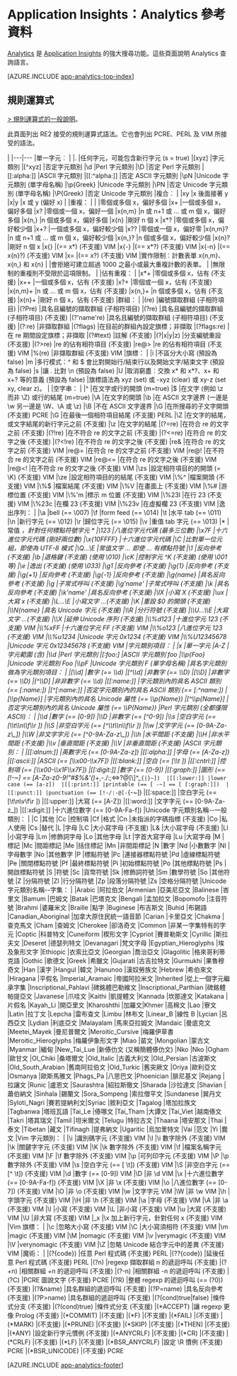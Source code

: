 <properties 
	pageTitle="Application Insights 的 Analytics 參考資料" 
	description="Analytics 的規則運算式，強大的 Application Insights 搜尋工具。" 
	services="application-insights" 
    documentationCenter=""
	authors="alancameronwills" 
	manager="douge"/>

<tags 
	ms.service="application-insights" 
	ms.workload="tbd" 
	ms.tgt_pltfrm="ibiza" 
	ms.devlang="na" 
	ms.topic="article" 
	ms.date="03/21/2016" 
	ms.author="awills"/>

# Application Insights：Analytics 參考資料

[Analytics](app-analytics.md) 是 [Application Insights](app-insights-overview.md) 的強大搜尋功能。這些頁面說明 Analytics 查詢語言。


[AZURE.INCLUDE [app-analytics-top-index](../../includes/app-analytics-top-index.md)]

## 規則運算式



[> 規則運算式的一般說明](https://github.com/google/re2/wiki/Syntax)。

此頁面列出 RE2 接受的規則運算式語法。它也會列出 PCRE、PERL 及 VIM 所接受的語法。

|
|---|---
|單一字元︰ | 
|. |任何字元，可能包含新行字元 (s = true) 
|[xyz] |字元類別 
|[^xyz] |否定字元類別 
|\\d |Perl 字元類別 
|\\D |否定 Perl 字元類別 
|[[:alpha:]] |ASCII 字元類別 
|[[:^alpha:]] |否定 ASCII 字元類別 
|\\pN |Unicode 字元類別 (單字母名稱) 
|\\p{Greek} |Unicode 字元類別 
|\\PN |否定 Unicode 字元類別 (單字母名稱) 
|\\P{Greek} |否定 Unicode 字元類別 
|複合︰ | 
|xy |x 後面接著 y 
|x|y |x 或 y (偏好 x) 
| |重複： | | |零個或多個 x，偏好多個 |x+ |一個或多個 x，偏好多個 |x? |零個或一個 x，偏好一個 |x{n,m} |n 或 n+1 或 ... 或 m 個 x，偏好多個 |x{n,} |n 個或多個 x，偏好多個 |x{n} |剛好 n 個 x |x*? |零個或多個 x，偏好較少個 |x+? |一個或多個 x，偏好較少個 |x?? |零個或一個 x，偏好零 |x{n,m}? |n 或 n+1 或 ... 或 m 個 x，偏好較少個 |x{n,}? |n 個或多個 x，偏好較少個 |x{n}? |剛好 n 個 x |x{} |(== x*) (不支援) VIM |x{-} |(== x*?) (不支援) VIM |x{-n} |(== x{n}?) (不支援) VIM |x= |(== x?) (不支援) VIM |實作限制︰計數表單 x{n,m}、x{n,} 和 x{n} | |會拒絕可建立超過 1000 之最小或最大重複計數的表單。 | |無限制的重複則不受限於這項限制。 | |佔有重複： | |x*+ |零個或多個 x，佔有 (不支援) |x++ |一個或多個 x，佔有 (不支援) |x?+ |零個或一個 x，佔有 (不支援) |x{n,m}+ |n 或 ... 或 m 個 x，佔有 (不支援) |x{n,}+ |n 個或多個 x，佔有 (不支援) |x{n}+ |剛好 n 個 x，佔有 (不支援) |群組： | |(re) |編號擷取群組 (子相符項目) |(?P<name>re) |具名且編號的擷取群組 (子相符項目) |(?<name>re) |具名且編號的擷取群組 (子相符項目) (不支援) |(?'name're) |具名且編號的擷取群組 (子相符項目) (不支援) |(?:re) |非擷取群組 |(?flags) |在目前的群組內設定旗標；非擷取 |(?flags:re) |在 re 期間設定旗標；非擷取 |(?#text) |註解 (不支援) |(?|x|y|z) |分支編號重設 (不支援) |(?>re) |re 的佔有相符項目 (不支援) |re@> |re 的佔有相符項目 (不支援) VIM |%(re) |非擷取群組 (不支援) VIM |旗標： | |i |不區分大小寫 (預設為 false) |m |多行模式：^ 和 $ 會比對開始行/結束行以及開始文字/結束文字 (預設為 false) |s |讓 . 比對 \\n (預設為 false) |U |取消窮盡︰交換 x* 和 x*?、x+ 和 x+? 等的意義 (預設為 false) |旗標語法為 xyz (set) 或 -xyz (clear) 或 xy-z (set xy, clear z)。 | |空字串： | |^ |在文字或行的開頭 (m=true) |$ |在文字 (例如 \\z 而非 \\Z) 或行的結尾 (m=true) |\\A |在文字的開頭 |\\b |在 ASCII 文字邊界 (一邊是 \\w 另一邊是 \\W、\\A 或 \\z) |\\B |不在 ASCII 文字邊界 |\\G |在所搜尋的子文字開頭 (不支援) PCRE |\\G |在最後一個相符項目結尾 (不支援) PERL |\\Z |在文字的結尾，或文字結尾的新行字元之前 (不支援) |\\z |在文字的結尾 |(?=re) |在符合 re 的文字之前 (不支援) |(?!re) |在不符合 re 的文字之前 (不支援) |(?<=re) |在符合 re 的文字之後 (不支援) |(?<!re) |在不符合 re 的文字之後 (不支援) |re& |在符合 re 的文字之前 (不支援) VIM |re@= |在符合 re 的文字之前 (不支援) VIM |re@! |在不符合 re 的文字之前 (不支援) VIM |re@<= |在符合 re 的文字之後 (不支援) VIM |re@<! |在不符合 re 的文字之後 (不支援) VIM |\\zs |設定相符項目的的開頭 (= \\K) (不支援) VIM |\\ze |設定相符項目的的結尾 (不支援) VIM |\\%^ |檔案開頭 (不支援) VIM |\\%$ |檔案結尾 (不支援) VIM |\\%V |在畫面上 (不支援) VIM |\\%# |游標位置 (不支援) VIM |\\%'m |標示 m 位置 (不支援) VIM |\\%23l |在行 23 (不支援) VIM |\\%23c |在欄 23 (不支援) VIM |\\%23v |在虛擬欄 23 (不支援) VIM |逸出序列： | |\\a |bell (== \\007) |\\f |form feed (== \\014) |\\t |水平 tab (== \\011) |\\n |新行字元 (== \\012) |\\r |歸位字元 (== \\015) |\\v |重值 tab 字元 (== \\013) |* |常值 *，針對任何標點符號字元 * |\\123 |八進位字元代碼 (最多三位數) |\\x7F |十六進位字元代碼 (剛好兩位數) |\\x{10FFFF} |十六進位字元代碼 |\\C |比對單一位元組，即使為 UTF-8 模式 |\\Q...\\E |常值文字 ... 即使 ... 有標點符號 |\\1 |反向參考 (不支援) |\\b |退格鍵 (不支援) (使用 \\010) |\\cK |控制字元 ^K (不支援) (使用 \\001 等) |\\e |逸出 (不支援) (使用 \\033) |\\g1 |反向參考 (不支援) |\\g{1} |反向參考 (不支援) |\\g{+1} |反向參考 (不支援) |\\g{-1} |反向參考 (不支援) |\\g{name} |具名反向參考 (不支援) |\\g<name> |子常式呼叫 (不支援) |\\g'name' |子常式呼叫 (不支援) |\\k<name> |具名反向參考 (不支援) |\\k'name' |具名反向參考 (不支援) |\\lX |小寫 X (不支援) |\\ux |大寫 x (不支援) |\\L...\\E |小寫文字 ...(不支援) |\\K |重設 $0 的開頭 (不支援) |\\N{name} |具名 Unicode 字元 (不支援) |\\R |分行符號 (不支援) |\\U...\\E |大寫文字 ...(不支援) |\\X |延伸 Unicode 序列 (不支援) |\\%d123 |十進位字元 123 (不支援) VIM |\\%xFF |十六進位字元 FF (不支援) VIM |\\%o123 |八進位字元 123 (不支援) VIM |\\%u1234 |Unicode 字元 0x1234 (不支援) VIM |\\%U12345678 |Unicode 字元 0x12345678 (不支援) VIM |字元類別項目： | |x |單一字元 |A-Z |字元範圍 (含) |\\d |Perl 字元類別 |[:foo:] |ASCII 字元類別 foo |\\p{Foo} |Unicode 字元類別 Foo |\\pF |Unicode 字元類別 F (單字母名稱) |具名字元類別做為字元類別項目： | |[\\d] |數字 (== \\d) |[^\\d] |非數字 (== \\D) |[\\D] |非數字 (== \\D) |[^\\D] |非非數字 (== \\d) |[[:name:]] |字元類別內的具名 ASCII 類別 (== [:name:]) |[^[:name:]] |否定字元類別內的具名 ASCII 類別 (== [:^name:]) |[\\p{Name}] |字元類別內的具名 Unicode 屬性 (== \\p{Name}) |[^\\p{Name}] |否定字元類別內的具名 Unicode 屬性 (== \\P{Name}) |Perl 字元類別 (全都僅限 ASCII)： | |\\d |數字 (== [0-9]) |\\D |非數字 (== [^0-9]) |\\s |空白字元 (== [\\t\\n\\f\\r ]) |\\S |非空白字元 (== [^\\t\\n\\f\\r ]) |\\w |文字字元 (== [0-9A-Za-z\_]) |\\W |非文字字元 (== [^0-9A-Za-z\_]) |\\h |水平間距 (不支援) |\\H |非水平間距 (不支援) |\\v |垂直間距 (不支援) |\\V |非垂直間距 (不支援) |ASCII 字元類別： | |[[:alnum:]] |英數字元 (== [0-9A-Za-z]) |[[:alpha:]] |字母 (== [A-Za-z]) |[[:ascii:]] |ASCII (== [\\x00-\\x7F]) |[[:blank:]] |空白 (== [\\t ]) |[[:cntrl:]] |控制項 (== [\\x00-\\x1F\\x7F]) |[[:digit:]] |數字 (== [0-9]) |[[:graph:]] |圖形 (== [!-~] == [A-Za-z0-9!"#$%&'()*+,-./:;<=>?@[\\]^\_`{|}~]) 
|[[:lower:]] |lower case (== [a-z]) 
|[[:print:]] |printable (== [ -~] == [ [:graph:]]) 
|[[:punct:]] |punctuation (== [!-/:-@[-`{-~]) |[[:space:]] |空白字元 (== [\\t\\n\\v\\f\\r ]) |[[:upper:]] |大寫 (== [A-Z]) |[[:word:]] |文字字元 (== [0-9A-Za-z\_]) |[[:xdigit:]] |十六進位數字 (== [0-9A-Fa-f]) |Unicode 字元類別名稱--一般類別： | |C |其他 |Cc |控制項 |Cf |格式 |Cn |未指派的字碼指標 (不支援) |Co |私人使用 |Cs |替代 |L |字母 |LC |大小寫字母 (不支援) |L& |大小寫字母 (不支援) |Ll |小寫字母 |Lm |修飾詞字母 |Lo |其他字母 |Lt |字首大寫字母 |Lu |大寫字母 |M |標記 |Mc |間距標記 |Me |括住標記 |Mn |非間距標記 |N |數字 |Nd |小數數字 |Nl |字母數字 |No |其他數字 |P |標點符號 |Pc |連接器標點符號 |Pd |虛線標點符號 |Pe |關閉標點符號 |Pf |最終標點符號 |Pi |初始標點符號 |Po |其他標點符號 |Ps |開啟標點符號 |S |符號 |Sc |貨幣符號 |Sk |修飾詞符號 |Sm |數學符號 |So |其他符號 |Z |分隔符號 |Zl |行分隔符號 |Zp |段落分隔符號 |Zs |空格分隔符號 |Unicode 字元類別名稱--字集： | |Arabic |阿拉伯文 |Armenian |亞美尼亞文 |Balinese |峇里文 |Bamum |巴姆文 |Batak |巴塔克文 |Bengali |孟加拉文 |Bopomofo |注音符號 |Brahmi |婆羅米文 |Braille |點字 |Buginese |布吉斯文 |Buhid |布錫語 |Canadian\_Aboriginal |加拿大原住民統一語音節 |Carian |卡里亞文 |Chakma |查克馬文 |Cham |查姆文 |Cherokee |卻洛奇文 |Common |非某一字集特有的字元 |Coptic |科普特文 |Cuneiform |楔形文字 |Cypriot |賽普勒斯文 |Cyrillic |斯拉夫文 |Deseret |德瑟列特文 |Devanagari |梵文字母 |Egyptian\_Hieroglyphs |埃及象形文字 |Ethiopic |衣索比亞文 |Georgian |喬治亞文 |Glagolitic |格來哥利蒂克語 |Gothic |歌德文 |Greek |希臘文 |Gujarati |古吉拉特文 |Gurmukhi |果魯穆奇文 |Han |漢字 |Hangul |韓文 |Hanunoo |漢奴勞族文 |Hebrew |希伯來文 |Hiragana |平假名 |Imperial\_Aramaic |帝國阿拉米文 |Inherited |從上一個字元繼承字集 |Inscriptional\_Pahlavi |碑銘體巴勒維文 |Inscriptional\_Parthian |碑銘體帕提亞文 |Javanese |爪哇文 |Kaithi |凱提體文 |Kannada |坎那達文 |Katakana |片假名 |Kayah\_Li |開亞里文 |Kharoshthi |加羅文|Khmer |高棉文 |Lao |寮文 |Latin |拉丁文 |Lepcha |雷布查文 |Limbu |林布文 |Linear\_B |線性 B |Lycian |呂西亞文 |Lydian |利底亞文 |Malayalam |馬來亞拉姆文 |Mandaic |曼底克文 |Meetei\_Mayek |曼尼普爾文 |Meroitic\_Cursive |梅羅伊草書 |Meroitic\_Hieroglyphs |梅羅伊象形文字 |Miao |苗文 |Mongolian |蒙古文 |Myanmar |緬甸 |New\_Tai\_Lue |新傣仂文 (又稱簡體傣仂文) |Nko |Nko |Ogham |歐甘文 |Ol\_Chiki |桑塔爾文 |Old\_Italic |古義大利文 |Old\_Persian |古波斯文 |Old\_South\_Arabian |舊南阿拉伯文 |Old\_Turkic |舊突厥文 |Oriya |歐利亞文 |Osmanya |歐斯馬雅文 |Phags\_Pa |八思巴文 |Phoenician |腓尼基文 |Rejang |拉讓文 |Runic |盧恩文 |Saurashtra |紹拉斯徹文 |Sharada |沙拉達文 |Shavian |蕭伯納文 |Sinhala |錫蘭文 |Sora\_Sompeng |索拉僧平文 |Sundanese |巽丹文 |Syloti\_Nagri |賽若提納利文|Syriac |敘利亞文 |Tagalog |塔加拉族文 |Tagbanwa |塔班瓦語 |Tai\_Le |傣哪文 |Tai\_Tham |大譚文 |Tai\_Viet |越南傣文 |Takri |塔其瑞文 |Tamil |坦米爾文 |Telugu |特拉古文 |Thaana |塔安那文 |Thai |泰文 |Tibetan |藏文 |Tifinagh |提弗納文 |Ugaritic |烏加里特文 |Vai |范文 |Yi |爨文 |Vim 字元類別： | |\\i |識別碼字元 (不支援) VIM |\\I |\\i 數字除外 (不支援) VIM |\\k |關鍵字字元 (不支援) VIM |\\K |\\k 數字除外 (不支援) VIM |\\f |檔案名稱字元 (不支援) VIM |\\F |\\f 數字除外 (不支援) VIM |\\p |可列印字元 (不支援) VIM |\\P |\\p 數字除外 (不支援) VIM |\\s |空白字元 (== [ \\t]) (不支援) VIM |\\S |非空白字元 (== [^ \\t]) (不支援) VIM |\\d |數字 (== [0-9]) VIM |\\D |非 \\d VIM |\\x |十六進位數字 (== [0-9A-Fa-f]) (不支援) VIM |\\X |非 \\x (不支援) VIM |\\o |八進位數字 (== [0-7]) (不支援) VIM |\\O |非 \\o (不支援) VIM |\\w |文字字元 VIM |\\W |非 \\w VIM |\\h |字頭字元 (不支援) VIM |\\H |非 \\h (不支援) VIM |\\a |字母 (不支援) VIM |\\A |非 \\a (不支援) VIM |\\l |小寫 (不支援) VIM |\\L |非小寫 (不支援) VIM |\\u |大寫 (不支援) VIM |\\U |非大寫 (不支援) VIM |\_x |\\x 加上新行字元，針對任何 x (不支援) VIM |Vim 旗標： | |\\c |忽略大小寫 (不支援) VIM |\\C |大小寫須相符 (不支援) VIM |\\m |magic (不支援) VIM |\\M |nomagic (不支援) VIM |\\v |verymagic (不支援) VIM |\\V |verynomagic (不支援) VIM |\\Z |忽略 Unicode 結合字元中的差異 (不支援) VIM |魔術： | |(?{code}) |任意 Perl 程式碼 (不支援) PERL |(??{code}) |延後任意 Perl 程式碼 (不支援) PERL |(?n) |regexp 擷取群組 n 的遞迴呼叫 (不支援) |(?+n) |相關群組 +n 的遞迴呼叫 (不支援) |(?-n) |相關群組 -n 的遞迴呼叫 (不支援) |(?C) |PCRE 圖說文字 (不支援) PCRE |(?R) |整體 regexp 的遞迴呼叫 (== (?0)) (不支援) |(?&name) |具名群組的遞迴呼叫 (不支援) |(?P=name) |具名反向參考 (不支援) |(?P>name) |具名群組的遞迴呼叫 (不支援) |(?(cond)true|false) |條件式分支 (不支援) |(?(cond)true) |條件式分支 (不支援) |(*ACCEPT) |讓 regexp 更像 Prolog (不支援) |(*COMMIT) |(不支援) |(*F) |(不支援) |(*FAIL) |(不支援) |(*MARK) |(不支援) |(*PRUNE) |(不支援) |(*SKIP) |(不支援) |(*THEN) |(不支援) |(*ANY) |設定新行字元慣例 (不支援) |(*ANYCRLF) |(不支援) |(*CR) |(不支援) |(*CRLF) |(不支援) |(*LF) |(不支援) |(*BSR\_ANYCRLF) |設定 \\R 慣例 (不支援) PCRE |(*BSR\_UNICODE) |(不支援) PCRE




[AZURE.INCLUDE [app-analytics-footer](../../includes/app-analytics-footer.md)]

<!---HONumber=AcomDC_0323_2016-->